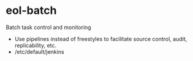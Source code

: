 # eol-batch
Batch task control and monitoring

 - Use pipelines instead of freestyles to facilitate source control,
   audit, replicability, etc.
 - /etc/default/jenkins


